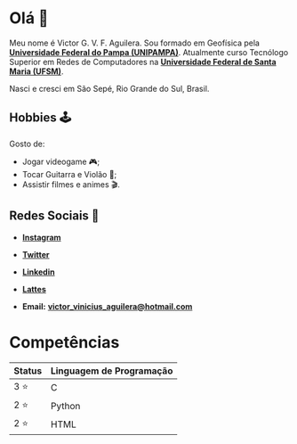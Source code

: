 # Olá 👋

Meu nome é Victor G. V. F. Aguilera. Sou formado em Geofísica pela [**Universidade Federal do Pampa (UNIPAMPA)**](https://cursos.unipampa.edu.br/cursos/geofisica/). Atualmente curso Tecnólogo Superior em Redes de Computadores na [**Universidade Federal de Santa Maria (UFSM)**](https://www.ufsm.br/cursos/graduacao/santa-maria/tecnologia-em-redes-de-computadores).

Nasci e cresci em São Sepé, Rio Grande do Sul, Brasil.

## Hobbies 🕹️

Gosto de:

* Jogar videogame 🎮;
* Tocar Guitarra e Violão 🎸;
* Assistir filmes e animes 🎬.


## Redes Sociais 📲

* [**Instagram**](https://www.instagram.com/_vtr.vini/)

* [**Twitter**](https://twitter.com/vtr_01_)

* [**Linkedin**](https://www.linkedin.com/in/victor-gustavo-vinicius-finger-aguilera-baa9b895/)

* [**Lattes**](http://lattes.cnpq.br/4356336612332166)

* **Email:** [**victor_vinicius_aguilera@hotmail.com**](victor_vinicius_aguilera@hotmail.com)

# Competências

**Status** | **Linguagem de Programação** 
-------|-------------------------
3 ⭐ | C
2 ⭐ | Python  
2 ⭐ | HTML
